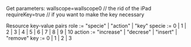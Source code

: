 Get parameters:
wallscope=wallscope0    // the rid of the iPad
requireKey=true         // if you want to make the key necessary


Resource key-value pairs
role := "specie" | "action" | "key"
specie :=  0 | 1 | 2 | 3 | 4 | 5 | 6 | 7 | 8 | 9 | 10
action := "increase" | "decrese" | "insert" | "remove"
key := 0 | 1 | 2 | 3